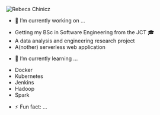 ![Rebeca Chinicz](https://profile-gif-bucket-unique-123.s3.amazonaws.com/rc_banner.gif)

- 🔭 I’m currently working on ...
+ Getting my BSc in Software Engineering from the JCT :mortar_board:
+ A data analysis and engineering research project
+ A(nother) serverless web application
- 🌱 I’m currently learning ...
+ Docker
+ Kubernetes
+ Jenkins
+ Hadoop
+ Spark
- ⚡ Fun fact: ...

